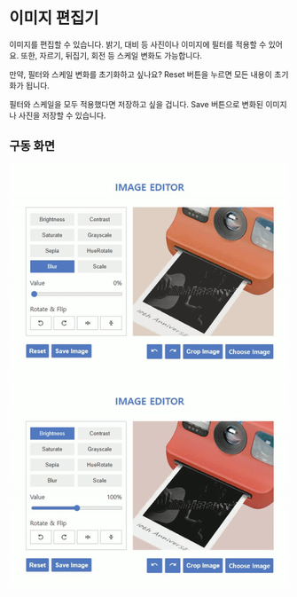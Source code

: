 # 이미지 편집기
이미지를 편집할 수 있습니다. 밝기, 대비 등 사진이나 이미지에 필터를 적용할 수 있어요. 또한, 자르기, 뒤집기, 회전 등 스케일 변화도 가능합니다.   

만약, 필터와 스케일 변화를 초기화하고 싶나요? Reset 버튼을 누르면 모든 내용이 초기화가 됩니다.   

필터와 스케일을 모두 적용했다면 저장하고 싶을 겁니다. Save 버튼으로 변화된 이미지나 사진을 저장할 수 있습니다.   

## 구동 화면
![Reset과정](./1.gif)
![Download과정](./2.gif)